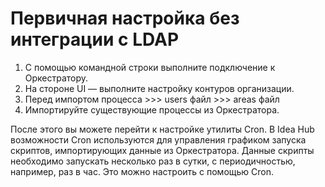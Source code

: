 # Первичная настройка без интеграции с LDAP

1. С помощью командной строки выполните подключение к Оркестратору.
1. На стороне UI — выполните настройку контуров организации.
1. Перед импортом процесса >>> users файл >>> areas файл
1. Импортируйте существующие процессы из Оркестратора.

После этого вы можете перейти к настройке утилиты Cron. В Idea Hub возможности Cron используются для управления графиком запуска скриптов, импортирующих данные из Оркестратора. Данные скрипты необходимо запускать несколько раз в сутки, с периодичностью, например, раз в час. Это можно настроить с помощью Cron.
